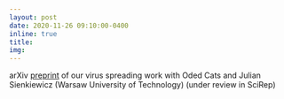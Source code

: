 ```yaml
---
layout: post
date: 2020-11-26 09:10:00-0400
inline: true
title:
img:
---
```


arXiv [preprint](https://arxiv.org/abs/2011.12770) of our virus spreading work with Oded Cats and Julian Sienkiewicz (Warsaw University of Technology)  (under review in SciRep)
